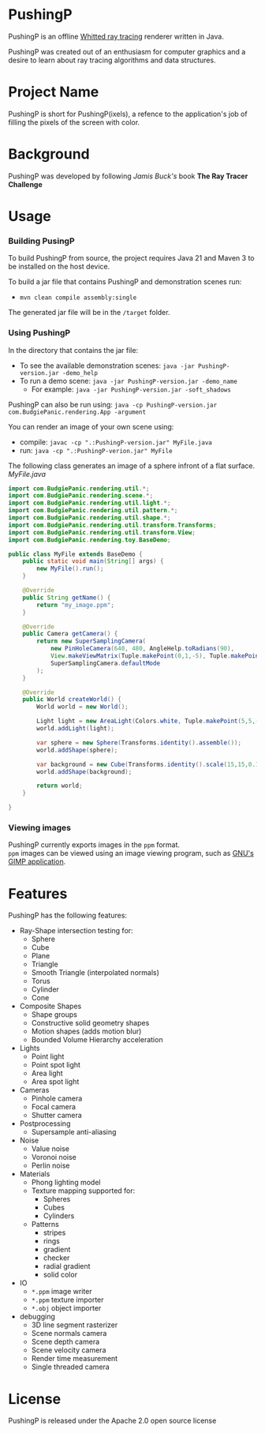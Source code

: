 # PushingP
PushingP is an offline [Whitted ray tracing](https://en.wikipedia.org/wiki/Ray_tracing_(graphics)#Recursive_ray_tracing_algorithm) renderer written in Java.

PushingP was created out of an enthusiasm for computer graphics and a desire to learn about ray tracing algorithms and data structures.

# Project Name

PushingP is short for PushingP(ixels), a refence to the application's job of filling the pixels of the screen with color.

# Background

PushingP was developed by following _Jamis Buck's_ book **The Ray Tracer Challenge**

# Usage

### Building PusingP

To build PushingP from source, the project requires Java 21 and Maven 3 to be installed on the host device.

To build a jar file that contains PushingP and demonstration scenes run:
- `mvn clean compile assembly:single` 

The generated jar file will be in the `/target` folder.

### Using PushingP 

In the directory that contains the jar file:
- To see the available demonstration scenes: `java -jar PushingP-version.jar -demo_help`
- To run a demo scene: `java -jar PushingP-version.jar -demo_name`
  - For example: `java -jar PushingP-version.jar -soft_shadows`

PushingP can also be run using: `java -cp PushingP-version.jar com.BudgiePanic.rendering.App -argument`

You can render an image of your own scene using: 

- compile: `javac -cp ".:PushingP-version.jar" MyFile.java`
- run: `java -cp ".:PushingP-verion.jar" MyFile`

The following class generates an image of a sphere infront of a flat surface.
<br>_MyFile.java_

```java
import com.BudgiePanic.rendering.util.*;
import com.BudgiePanic.rendering.scene.*;
import com.BudgiePanic.rendering.util.light.*;
import com.BudgiePanic.rendering.util.pattern.*;
import com.BudgiePanic.rendering.util.shape.*;
import com.BudgiePanic.rendering.util.transform.Transforms;
import com.BudgiePanic.rendering.util.transform.View;
import com.BudgiePanic.rendering.toy.BaseDemo;

public class MyFile extends BaseDemo {
    public static void main(String[] args) {
        new MyFile().run();
    }

    @Override
    public String getName() {
        return "my_image.ppm";
    }

    @Override
    public Camera getCamera() {
        return new SuperSamplingCamera(
            new PinHoleCamera(640, 480, AngleHelp.toRadians(90), 
            View.makeViewMatrix(Tuple.makePoint(0,1,-5), Tuple.makePoint(0,0,1), Directions.up)), 
            SuperSamplingCamera.defaultMode
        );
    }

    @Override
    public World createWorld() {
        World world = new World();

        Light light = new AreaLight(Colors.white, Tuple.makePoint(5,5,-7), Directions.forward, Directions.up, 3, 3, AreaLight.randomSamples);
        world.addLight(light);

        var sphere = new Sphere(Transforms.identity().assemble());
        world.addShape(sphere);

        var background = new Cube(Transforms.identity().scale(15,15,0.1).translate(0,0,5).assemble());
        world.addShape(background);

        return world;
    }

}
```

### Viewing images

PushingP currently exports images in the `ppm` format.
<br>`ppm` images can be viewed using an image viewing program, such as [GNU's GIMP application](https://www.gimp.org/).

# Features

PushingP has the following features:
- Ray-Shape intersection testing for:
  - Sphere
  - Cube
  - Plane
  - Triangle
  - Smooth Triangle (interpolated normals)
  - Torus
  - Cylinder
  - Cone
- Composite Shapes
  - Shape groups
  - Constructive solid geometry shapes
  - Motion shapes (adds motion blur)
  - Bounded Volume Hierarchy acceleration
- Lights
  - Point light
  - Point spot light
  - Area light
  - Area spot light
- Cameras
  - Pinhole camera
  - Focal camera
  - Shutter camera
- Postprocessing
  - Supersample anti-aliasing
- Noise
  - Value noise
  - Voronoi noise
  - Perlin noise
- Materials
  - Phong lighting model
  - Texture mapping supported for:
    - Spheres
    - Cubes
    - Cylinders
  - Patterns
    - stripes
    - rings 
    - gradient
    - checker
    - radial gradient
    - solid color
- IO
  - `*.ppm` image writer
  - `*.ppm` texture importer
  - `*.obj` object importer    
- debugging
  - 3D line segment rasterizer
  - Scene normals camera
  - Scene depth camera
  - Scene velocity camera
  - Render time measurement
  - Single threaded camera

# License

PushingP is released under the Apache 2.0 open source license 
